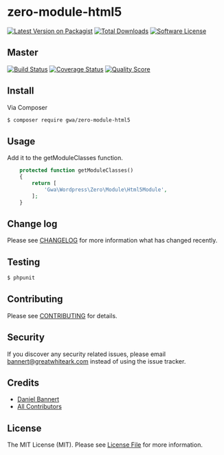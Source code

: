 # zero-module-html5

[![Latest Version on Packagist](https://img.shields.io/packagist/v/gwa/zero-module-html5.svg?style=flat-square)](https://packagist.org/packages/gwa/zero-module-html5)
[![Total Downloads](https://img.shields.io/packagist/dt/gwa/zero-module-html5.svg?style=flat-square)](https://packagist.org/packages/gwa/zero-module-html5)
[![Software License](https://img.shields.io/badge/license-MIT-brightgreen.svg?style=flat-square)](LICENSE)

## Master

[![Build Status](https://img.shields.io/travis/gwa/zero-module-html5/master.svg?style=flat-square)](https://travis-ci.org/gwa/zero-module-html5)
[![Coverage Status](https://img.shields.io/scrutinizer/coverage/g/gwa/zero-module-html5/master.svg?style=flat-square)](https://scrutinizer-ci.com/g/gwa/zero-module-html5/code-structure)
[![Quality Score](https://img.shields.io/scrutinizer/g/gwa/zero-module-html5/master.svg?style=flat-square)](https://scrutinizer-ci.com/g/gwa/zero-module-html5)

## Install

Via Composer

``` bash
$ composer require gwa/zero-module-html5
```

## Usage

Add it to the getModuleClasses function.

``` php
    protected function getModuleClasses()
    {
        return [
            'Gwa\Wordpress\Zero\Module\Html5Module',
        ];
    }
```

## Change log

Please see [CHANGELOG](CHANGELOG.md) for more information what has changed recently.

## Testing

``` bash
$ phpunit
```

## Contributing

Please see [CONTRIBUTING](CONTRIBUTING.md) for details.

## Security

If you discover any security related issues, please email bannert@greatwhiteark.com instead of using the issue tracker.

## Credits

- [Daniel Bannert](https://github.com/prisis)
- [All Contributors](../../contributors)

## License

The MIT License (MIT). Please see [License File](LICENSE.md) for more information.
